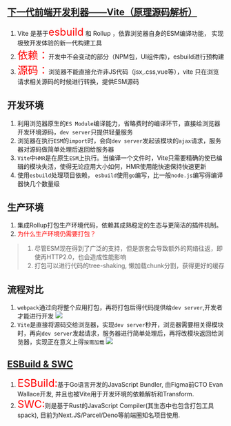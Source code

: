 ## [下一代前端开发利器——Vite（原理源码解析）](https://mp.weixin.qq.com/s/oroQSMSPxtSEfnjuxu2pew)
1. Vite 是基于<font color="red" size=5>esbuild</font> 和 Rollup ，依靠浏览器自身的ESM编译功能， 实现极致开发体验的新一代构建工具
2. <font size=5 color="red">依赖：</font>开发中不会变动的部分（NPM包，UI组件库)，esbuild进行预构建
3. <font size=5 color="red">源码：</font>浏览器不能直接允许非JS代码（jsx,.css,vue等），vite 只在浏览请求相关源码的时候进行转换，提供ESM源码

## 开发环境
1. 利用浏览器原生的`ES Module`编译能力，省略费时的编译环节，直接给浏览器开发环境源码，`dev server`只提供轻量服务
2. 浏览器在执行`ESM`的`import`时，会向`dev server`发起该模块的`ajax`请求，服务器对源码做简单处理后返回给服务器
3. `Vite`中`HMR`是在原生`ESM`上执行。当编译一个文件时，Vite只需要精确的使已编辑的模块失活，使得无论应用大小如何，HMR使用能快速保持快速更新
4. 使用`esbuild`处理项目依赖， `esbuild`使用`go`编写，比一般`node.js`编写得编译器快几个数量级
  
## 生产环境
1. 集成Rollup打包生产环境代码，依赖其成熟稳定的生态与更简洁的插件机制。
2. <font color="red">为什么生产环境仍需要打包？</font>
> 1. 尽管ESM现在得到了广泛的支持，但是嵌套会导致额外的网络往返，即使再HTTP2.0，也会造成性能影响
> 2. 打包可以进行代码的tree-shaking, 懒加载chunk分割，获得更好的缓存
## 流程对比
1. `webpack`通过向将整个应用打包，再将打包后得代码提供给`dev server`,开发者才能进行开发
![](https://mmbiz.qpic.cn/mmbiz_png/cAd6ObKOzECBD01hrMNicN1UfH2FbqZ5ObkbgOeNu639NyhYPsckTibbZoonD9qWqcT1p0r1SXz0hJsQCwh6icEkg/640?wx_fmt=png&wxfrom=5&wx_lazy=1&wx_co=1)
2. `Vite`是直接将源码交给浏览器，实现`dev server`秒开，浏览器需要相关得模块时，再向`dev server`发起请求，服务器进行简单处理后，再将改模块返回给浏览器，实现正在意义上得`按需加载`
![](https://mmbiz.qpic.cn/mmbiz_png/cAd6ObKOzECBD01hrMNicN1UfH2FbqZ5OzP8AJ4Xog0bFHSb7CKE8uibQVJ3FleaxYxGUhTPAsHYID06QoefRnOw/640?wx_fmt=png&wxfrom=5&wx_lazy=1&wx_co=1)

## [ESBuild & SWC](https://mp.weixin.qq.com/s/uAR0TEjDzW2tnK4QPfw7qQ)
1. <font color="red" size=5>ESBuild:</font>基于Go语言开发的JavaScript Bundler, 由Figma前CTO Evan Wallace开发, 并且也被Vite用于开发环境的依赖解析和Transform.
2. <font color="red" size=5>SWC:</font>则是基于Rust的JavaScript Compiler(其生态中也包含打包工具spack), 目前为Next.JS/Parcel/Deno等前端圈知名项目使用.